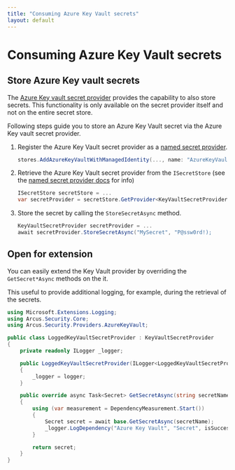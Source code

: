 ```yaml
---
title: "Consuming Azure Key Vault secrets"
layout: default
---
```


# Consuming Azure Key Vault secrets

## Store Azure Key vault secrets
The [Azure Key vault secret provider](../secret-store/provider/key-vault) provides the capability to also store secrets. This functionality is only available on the secret provider itself and not on the entire secret store.

Following steps guide you to store an Azure Key Vault secret via the Azure Key vault secret provider.
1. Register the Azure Key Vault secret provider as a [named secret provider](../secret-store/named-secret-providers).
    ```csharp
    stores.AddAzureKeyVaultWithManagedIdentity(..., name: "AzureKeyVault.ManagedIdentity");
    ```
2. Retrieve the Azure Key Vault secret provider from the `ISecretStore` (see the [named secret provider docs](../secret-store/named-secret-providers) for info)
   ```csharp
   ISecretStore secretStore = ...
   var secretProvider = secretStore.GetProvider<KeyVaultSecretProvider>("AzureKeyVault.ManagedIdentity);
   ```
3. Store the secret by calling the `StoreSecretAsync` method.
   ```csharp
   KeyVaultSecretProvider secretProvider = ...
   await secretProvider.StoreSecretAsync("MySecret", "P@ssw0rd!);
   ```

## Open for extension
You can easily extend the Key Vault provider by overriding the `GetSecret*Async` methods on the it.

This useful to provide additional logging, for example, during the retrieval of the secrets.

```csharp
using Microsoft.Extensions.Logging;
using Arcus.Security.Core;
using Arcus.Security.Providers.AzureKeyVault;

public class LoggedKeyVaultSecretProvider : KeyVaultSecretProvider
{
    private readonly ILogger _logger;

    public LoggedKeyVaultSecretProvider(ILogger<LoggedKeyVaultSecretProvider> logger)
    {
        _logger = logger;
    }

    public override async Task<Secret> GetSecretAsync(string secretName)
    {
        using (var measurement = DependencyMeasurement.Start())
        {
            Secret secret = await base.GetSecretAsync(secretName);
            _logger.LogDependency("Azure Key Vault", "Secret", isSuccessful: true, startTime: measurement.StartTime, duration: measurement.Elapsed);
        }

        return secret;
    }
}
```

